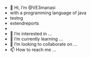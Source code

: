 - 👋 Hi, I’m @VE3manasi
- with a programming language of java
- testng
- extendreports
- 
- 👀 I’m interested in ...
- 🌱 I’m currently learning ...
- 💞️ I’m looking to collaborate on ...
- 📫 How to reach me ...

<!---
VE3manasi/VE3manasi is a ✨ special ✨ repository because its `README.md` (this file) appears on your GitHub profile.
You can click the Preview link to take a look at your changes.
--->
